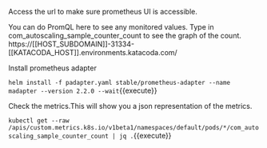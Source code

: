 Access the url to make sure prometheus UI is accessible.

You can do PromQL here to see any monitored values. Type in com_autoscaling_sample_counter_count to see the graph of the count.
https://[[HOST_SUBDOMAIN]]-31334-[[KATACODA_HOST]].environments.katacoda.com/


Install prometheus adapter

`helm install -f padapter.yaml stable/prometheus-adapter --name madapter --version 2.2.0 --wait`{{execute}}

Check the metrics.This will show you a json representation of the metrics.

`kubectl get --raw /apis/custom.metrics.k8s.io/v1beta1/namespaces/default/pods/*/com_autoscaling_sample_counter_count | jq .`{{execute}}
